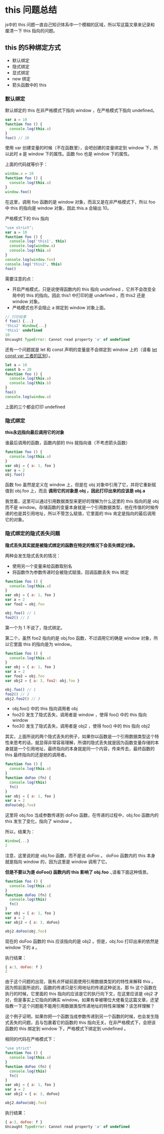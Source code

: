 # this 问题总结

js中的 this 问题一直自己知识体系中一个模糊的区域，所以写这篇文章来记录和厘清一下 this 指向的问题。

## this 的5种绑定方式

- 默认绑定
- 隐式绑定
- 显式绑定
- new 绑定
- 箭头函数中的 this

### 默认绑定

默认绑定的 this 在非严格模式下指向 window ，在严格模式下指向 undefined。

```js
var a = 10
function foo () {
  console.log(this.a)
}
foo() // 10
```

使用 var 创建变量的时候（不在函数里），会吧创建的变量绑定到 window 下，所以此时 a 是 window 下的属性。函数 foo 也是 window 下的属性。

上面的代码就等价于：

```js
window.a = 10
function foo () {
  console.log(this.a)
}
window.foo()
```

在这里，调用 foo 函数的是 window 对象，而且又是在非严格模式下，所以 foo 中 this 的指向是 window 对象，因此 this.a 会输出 10。

严格模式下的 this 指向

```js
"use strict";
var a = 10
function foo () {
  console.log('this1', this)
  console.log(window.a)
  console.log(this.a)
}
console.log(window.foo)
console.log('this2', this)
foo()
```

需要注意的点：

- 开启严格模式，只是说使得函数内的 this 指向 undefined ，它并不会改变全局中的 this 的指向。因此 this1 中打印的是 undefined  ，而 this2 还是 window 对象。
- 严格模式也不会阻止 a 绑定到 window 对象上面。

```js
// 打印结果
f foo() {...}
'this2' Window{...}
'this1' undefined
10
Uncaught TypeError: Cannot read property 'a' of undefined
```

还有一个问题就是 let 和 const 声明的变量是不会绑定到 window 上的（请看 [let const var 三者的区别](https://blog.csdn.net/fangxuan1509/article/details/106405736)）。

```js
let a = 10
const b = 20
function foo () {
  console.log(this.a)
  console.log(this.b)
}
foo()
console.log(window.a)
```

上面的三个都会打印 undefined

### 隐式绑定

**this永远指向最后调用它的对象**

谁最后调用的函数，函数内部的 this 就指向谁（不考虑箭头函数）


```js
function foo () {
  console.log(this.a)
}
var obj = { a: 1, foo }
var a = 2
obj.foo()
```

函数 foo 虽然是定义在 window 上，但是在 obj 对象中引用了它，并将它重新赋值到 obj.foo 上，而且 **调用它的对象是 obj ，因此打印出来的应该是 obj.a**

我觉着，这里可以通过引用数据类型来更好的理解为什么这里的 this 指向的是 obj 而不是 window。存储函数的变量本身就是一个引用数据类型，他在传值的时候传递的也是其引用地址，所以不管怎么赋值，它里面的 this 肯定是指向的最后调用它的对象。

### 隐式绑定的隐式丢失问题

**隐式丢失其实就是被隐式绑定的函数在特定的情况下会丢失绑定对象。**

两种会发生隐式丢失的情况：

- 使用另一个变量来给函数取别名
- 将函数作为参数传递时会被隐式赋值，回调函数丢失 this 绑定

```js
function foo () {
  console.log(this.a)
}
var obj = { a: 1, foo }
var a = 2
var foo2 = obj.foo

obj.foo() // 1
foo2() // 2
```

第一个为 1 不说了，隐式绑定。

第二个，虽然 foo2 指向的是 obj.foo 函数，不过调用它的确是 window 对象，所以它里面 this 的指向是为 window。

```js
function foo () {
  console.log(this.a)
}
var obj = { a: 1, foo }
var a = 2
var foo2 = obj.foo
var obj2 = { a: 3, foo2: obj.foo }

obj.foo() // 1
foo2() // 2
obj2.foo2() // 3
```

- obj.foo() 中的 this 指向调用者 obj
- foo2() 发生了隐式丢失，调用者是 window ，使得 foo() 中的 this 指向 window
- foo3() 发生了隐式丢失，调用者是 obj2 ，使得 foo() 中的 this 指向 obj2

其实，上面所说的两个隐式丢失的例子，如果你以函数是一个引用数据类型这个特性来思考的话，就显得非常容易理解，所谓的隐式丢失就是因为函数变量存储的本身就是一个引用地址，最终指向的本身就是同一个内容，传来传去，最终函数的 this 最终指向的还是她的调用者。

```js
function foo () {
  console.log(this.a)
}
function doFoo (fn) {
  console.log(this)
  fn()
}
var obj = { a: 1, foo }
var a = 2
doFoo(obj.foo)
```

这里将 obj.foo 当成参数传递到 doFoo 函数，在传递的过程中，obj.foo 函数内的 this 发生了变化，指向了 window 。

所以，结果为：

```js
Window{...}
2
```

注意，这里说的是 obj.foo 函数，而不是说 doFoo 。 doFoo 函数内的 this 本身就是指向 window 的，因为这里是 window 调用了它。

**但是不要以为是 doFoo() 函数内的 this 影响了 obj.foo .**,请看下面这种情景。

```js
function foo () {
  console.log(this.a)
}
function doFoo (fn) {
  console.log(this)
  fn()
}
var obj = { a: 1, foo }
var a = 2
var obj2 = { a: 3, doFoo}

obj2.doFoo(obj.foo)
```

现在的 doFoo 函数的 this 应该指向的是 obj2 。但是，obj.foo 打印出来的依然是 window 下的 a 。

执行结果：

```js
{ a:3, doFoo: f }
2
```

由于这个问题的出现，我有点怀疑前面使用引用数据类型的的特性来解释 this 。因为照前面所说的，函数的传递只是引用地址的传递这种说法，那 fn 这个函数在执行的时候，它里面的 this 指向的应该是它的执行向下文，在这里应该是 obj2 才对，但是事实上它指向的确实 window。如果有幸被哪位大佬看见这篇文章，还望指教一下这个问题能不能用引用数据类型传递地址的特性来理解？该怎样理解？

这个例子证明，如果你把一个函数当成参数传递到另一个函数的时候，也会发生隐式丢失的问题，且与包裹着它的函数的 this 指向无关。在非严格模式下，会把该函数的 this 绑定到 window 下，严格模式下绑定到 undefined 。

相同的代码在严格模式下：

```js
"use strict"
function foo () {
  console.log(this.a)
}
function doFoo (fn) {
  console.log(this)
  fn()
}
var obj = { a: 1, foo }
var a = 2
var obj2 = { a: 3, doFoo}

obj2.doFoo(obj.foo)
```

执行结果：

```js
{ a:3, doFoo: f }
Uncaught TypeError: Cannot read property 'a' of undefined
```